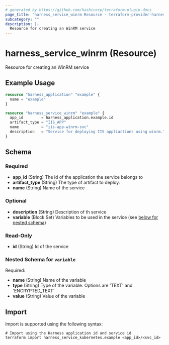 ```yaml
---
# generated by https://github.com/hashicorp/terraform-plugin-docs
page_title: "harness_service_winrm Resource - terraform-provider-harness"
subcategory: ""
description: |-
  Resource for creating an WinRM service
---
```


# harness_service_winrm (Resource)

Resource for creating an WinRM service

## Example Usage

```terraform
resource "harness_application" "example" {
  name = "example"
}

resource "harness_service_winrm" "example" {
  app_id        = harness_application.example.id
  artifact_type = "IIS_APP"
  name          = "iis-app-winrm-svc"
  description   = "Service for deploying IIS appliactions using winrm."
}
```

<!-- schema generated by tfplugindocs -->
## Schema

### Required

- **app_id** (String) The id of the application the service belongs to
- **artifact_type** (String) The type of artifact to deploy.
- **name** (String) Name of the service

### Optional

- **description** (String) Description of th service
- **variable** (Block Set) Variables to be used in the service (see [below for nested schema](#nestedblock--variable))

### Read-Only

- **id** (String) Id of the service

<a id="nestedblock--variable"></a>
### Nested Schema for `variable`

Required:

- **name** (String) Name of the variable
- **type** (String) Type of the variable. Options are 'TEXT' and 'ENCRYPTED_TEXT'
- **value** (String) Value of the variable

## Import

Import is supported using the following syntax:

```shell
# Import using the Harness application id and service id
terraform import harness_service_kubernetes.example <app_id>/<svc_id>
```
